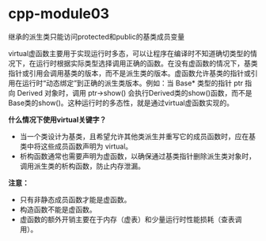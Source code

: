 # cpp-module03

继承的派生类只能访问protected和public的基类成员变量

virtual虚函数主要用于实现运行时多态，可以让程序在编译时不知道确切类型的情况下，在运行时根据实际类型选择调用正确的函数。在没有虚函数的情况下，基类指针或引用会调用基类的版本，而不是派生类的版本。虚函数允许基类的指针或引用在运行时“动态绑定”到正确的派生类版本。例如：当 Base* 类型的指针 ptr 指向 Derived 对象时，调用 ptr->show() 会执行Derived类的show()函数，而不是Base类的show()。这种运行时的多态性，就是通过virtual虚函数实现的。

**什么情况下使用virtual关键字？**
+ 当一个类设计为基类，且希望允许其他类派生并重写它的成员函数时，应在基类中将这些成员函数声明为 virtual。
+ 析构函数通常也需要声明为虚函数，以确保通过基类指针删除派生类对象时，调用派生类的析构函数，防止内存泄漏。

**注意：**
+ 只有非静态成员函数才能是虚函数。
+ 构造函数不能是虚函数。
+ 虚函数的额外开销主要在于内存（虚表）和少量运行时性能损耗（查表调用）。
